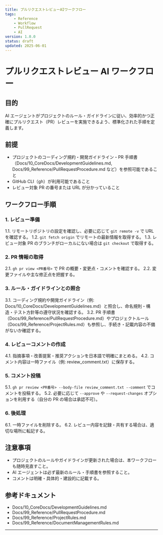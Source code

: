 ```yaml
---
title: プルリクエストレビューAIワークフロー
tags:
    - Reference
    - Workflow
    - PullRequest
    - AI
version: 1.0.0
status: draft
updated: 2025-06-01
---
```


# プルリクエストレビュー AI ワークフロー

## 目的

AI エージェントがプロジェクトのルール・ガイドラインに従い、効率的かつ正確にプルリクエスト（PR）レビューを実施できるよう、標準化された手順を定義します。

## 前提

-   プロジェクトのコーディング規約・開発ガイドライン・PR 手順書（Docs/10_CoreDocs/DevelopmentGuidelines.md, Docs/99_Reference/PullRequestProcedure.md など）を参照可能であること
-   GitHub CLI（gh）が利用可能であること
-   レビュー対象 PR の番号または URL が分かっていること

## ワークフロー手順

### 1. レビュー準備

1.1. リモートリポジトリの設定を確認し、必要に応じて `git remote -v` で URL を確認する。
1.2. `git fetch origin` でリモートの最新情報を取得する。
1.3. レビュー対象 PR のブランチがローカルにない場合は `git checkout` で取得する。

### 2. PR 情報の取得

2.1. `gh pr view <PR番号>` で PR の概要・変更点・コメントを確認する。
2.2. 変更ファイルや主な修正点を把握する。

### 3. ルール・ガイドラインとの照合

3.1. コーディング規約や開発ガイドライン（例: Docs/10_CoreDocs/DevelopmentGuidelines.md）と照合し、命名規則・構造・テスト方針等の遵守状況を確認する。
3.2. PR 手順書（Docs/99_Reference/PullRequestProcedure.md）やプロジェクトルール（Docs/99_Reference/ProjectRules.md）も参照し、手続き・記載内容の不備がないか確認する。

### 4. レビューコメントの作成

4.1. 指摘事項・改善提案・推奨アクションを日本語で明確にまとめる。
4.2. コメント内容は一時ファイル（例: review_comment.txt）に保存する。

### 5. コメント投稿

5.1. `gh pr review <PR番号> --body-file review_comment.txt --comment` でコメントを投稿する。
5.2. 必要に応じて `--approve` や `--request-changes` オプションを利用する（自分の PR の場合は承認不可）。

### 6. 後処理

6.1. 一時ファイルを削除する。
6.2. レビュー内容を記録・共有する場合は、適切な場所に転記する。

## 注意事項

-   プロジェクトのルールやガイドラインが更新された場合は、本ワークフローも随時見直すこと。
-   AI エージェントは必ず最新のルール・手順書を参照すること。
-   コメントは明確・具体的・建設的に記載する。

## 参考ドキュメント

-   Docs/10_CoreDocs/DevelopmentGuidelines.md
-   Docs/99_Reference/PullRequestProcedure.md
-   Docs/99_Reference/ProjectRules.md
-   Docs/99_Reference/DocumentManagementRules.md

---

